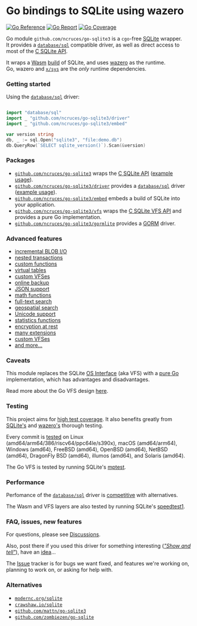 # Go bindings to SQLite using wazero

[![Go Reference](https/pkg.go.dev/badge/image)](https/pkg.go.dev/github.com/ncruces/go-sqlite3)
[![Go Report](https/goreportcard.com/badge/github.com/ncruces/go-sqlite3)](https/goreportcard.com/report/github.com/ncruces/go-sqlite3)
[![Go Coverage](https/github.com/ncruces/go-sqlite3/wiki/coverage.svg)](https/github.com/ncruces/go-sqlite3/wiki/Test-coverage-report)

Go module `github.com/ncruces/go-sqlite3` is a `cgo`-free [SQLite](https/sqlite.org/) wrapper.\
It provides a [`database/sql`](https/pkg.go.dev/database/sql) compatible driver,
as well as direct access to most of the [C SQLite API](https/sqlite.org/cintro.html).

It wraps a [Wasm](https/webassembly.org/) [build](embed/) of SQLite,
and uses [wazero](https/wazero.io/) as the runtime.\
Go, wazero and [`x/sys`](https/pkg.go.dev/golang.org/x/sys) are the _only_ runtime dependencies.

### Getting started

Using the [`database/sql`](https/pkg.go.dev/database/sql) driver:
```go

import "database/sql"
import _ "github.com/ncruces/go-sqlite3/driver"
import _ "github.com/ncruces/go-sqlite3/embed"

var version string
db, _ := sql.Open("sqlite3", "file:demo.db")
db.QueryRow(`SELECT sqlite_version()`).Scan(&version)
```

### Packages

- [`github.com/ncruces/go-sqlite3`](https/pkg.go.dev/github.com/ncruces/go-sqlite3)
 wraps the [C SQLite API](https/sqlite.org/cintro.html)
 ([example usage](https/pkg.go.dev/github.com/ncruces/go-sqlite3#example-package)).
- [`github.com/ncruces/go-sqlite3/driver`](https/pkg.go.dev/github.com/ncruces/go-sqlite3/driver)
 provides a [`database/sql`](https/pkg.go.dev/database/sql) driver
 ([example usage](https/pkg.go.dev/github.com/ncruces/go-sqlite3/driver#example-package)).
- [`github.com/ncruces/go-sqlite3/embed`](https/pkg.go.dev/github.com/ncruces/go-sqlite3/embed)
 embeds a build of SQLite into your application.
- [`github.com/ncruces/go-sqlite3/vfs`](https/pkg.go.dev/github.com/ncruces/go-sqlite3/vfs)
 wraps the [C SQLite VFS API](https/sqlite.org/vfs.html) and provides a pure Go implementation.
- [`github.com/ncruces/go-sqlite3/gormlite`](https/pkg.go.dev/github.com/ncruces/go-sqlite3/gormlite)
 provides a [GORM](https/gorm.io) driver.

### Advanced features

- [incremental BLOB I/O](https/sqlite.org/c3ref/blob_open.html)
- [nested transactions](https/sqlite.org/lang_savepoint.html)
- [custom functions](https/sqlite.org/c3ref/create_function.html)
- [virtual tables](https/sqlite.org/vtab.html)
- [custom VFSes](https/sqlite.org/vfs.html)
- [online backup](https/sqlite.org/backup.html)
- [JSON support](https/sqlite.org/json1.html)
- [math functions](https/sqlite.org/lang_mathfunc.html)
- [full-text search](https/sqlite.org/fts5.html)
- [geospatial search](https/sqlite.org/geopoly.html)
- [Unicode support](https/pkg.go.dev/github.com/ncruces/go-sqlite3/ext/unicode)
- [statistics functions](https/pkg.go.dev/github.com/ncruces/go-sqlite3/ext/stats)
- [encryption at rest](vfs/adiantum/README.md)
- [many extensions](ext/README.md)
- [custom VFSes](vfs/README.md#custom-vfses)
- [and more…](embed/README.md)

### Caveats

This module replaces the SQLite [OS Interface](https/sqlite.org/vfs.html)
(aka VFS) with a [pure Go](vfs/) implementation,
which has advantages and disadvantages.

Read more about the Go VFS design [here](vfs/README.md).

### Testing

This project aims for [high test coverage](https/github.com/ncruces/go-sqlite3/wiki/Test-coverage-report).
It also benefits greatly from [SQLite's](https/sqlite.org/testing.html) and
[wazero's](https/tetrate.io/blog/introducing-wazero-from-tetrate/#:~:text=Rock%2Dsolid%20test%20approach) thorough testing.

Every commit is [tested](https/github.com/ncruces/go-sqlite3/wiki/Test-matrix) on
Linux (amd64/arm64/386/riscv64/ppc64le/s390x), macOS (amd64/arm64),
Windows (amd64), FreeBSD (amd64), OpenBSD (amd64), NetBSD (amd64),
DragonFly BSD (amd64), illumos (amd64), and Solaris (amd64).

The Go VFS is tested by running SQLite's
[mptest](https/github.com/sqlite/sqlite/blob/master/mptest/mptest.c).

### Performance

Perfomance of the [`database/sql`](https/pkg.go.dev/database/sql) driver is
[competitive](https/github.com/cvilsmeier/go-sqlite-bench) with alternatives.

The Wasm and VFS layers are also tested by running SQLite's
[speedtest1](https/github.com/sqlite/sqlite/blob/master/test/speedtest1.c).

### FAQ, issues, new features

For questions, please see [Discussions](https/github.com/ncruces/go-sqlite3/discussions/categories/q-a).

Also, post there if you used this driver for something interesting
([_"Show and tell"_](https/github.com/ncruces/go-sqlite3/discussions/categories/show-and-tell)),
have an [idea](https/github.com/ncruces/go-sqlite3/discussions/categories/ideas)…

The [Issue](https/github.com/ncruces/go-sqlite3/issues) tracker is for bugs we want fixed,
and features we're working on, planning to work on, or asking for help with.

### Alternatives

- [`modernc.org/sqlite`](https/pkg.go.dev/modernc.org/sqlite)
- [`crawshaw.io/sqlite`](https/pkg.go.dev/crawshaw.io/sqlite)
- [`github.com/mattn/go-sqlite3`](https/pkg.go.dev/github.com/mattn/go-sqlite3)
- [`github.com/zombiezen/go-sqlite`](https/pkg.go.dev/github.com/zombiezen/go-sqlite)
